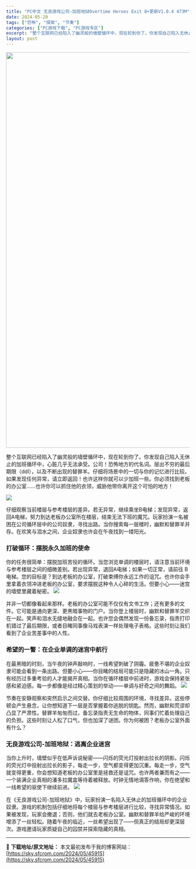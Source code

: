 ```yaml
---
title: "PC中文 无良游戏公司-加班地狱Overtime Heroes Exit 8+更新V1.0.4 473M"
date: 2024-05-20
tags: ["恐怖", "探索", "节奏"]
categories: ["PC游戏下载", "PC游戏专区"]
excerpt: "整个互联网已经陷入了幽灵般的墙壁循环中，现在轮到你了。你发现自己陷入无休止的加班循环中，心脏几乎无法承受。公司！恐怖地方的代名词。层出不穷的最后期限（ddl），以及不断出现的替罪羊。仔细将场景中的一切与你的记忆进行比较。如果发现任何异常，请立即返回！也许这样你就可以少加班一些。你必须找到老板的办公室&hellip;"
layout: post
---
```


<img class="aligncenter size-full wp-image-45910" src="https://sky.sfcrom.com/wp-content/uploads/2024/05/20240520170434-df482.jpeg" alt="" width="1200" height="1080" />

整个互联网已经陷入了幽灵般的墙壁循环中，现在轮到你了。你发现自己陷入无休止的加班循环中，心脏几乎无法承受。公司！恐怖地方的代名词。层出不穷的最后期限（ddl），以及不断出现的替罪羊。仔细将场景中的一切与你的记忆进行比较。如果发现任何异常，请立即返回！也许这样你就可以少加班一些。你必须找到老板的办公室……也许你可以抓住他的衣领，威胁他带你离开这个可怕的地方！

<img src="https://sky.sfcrom.com/wp-content/uploads/2024/05/20240520170536-ea7dd.jpeg" />

仔细观察当前楼层与参考楼层的差异。若无异常，继续乘坐B电梯；发现异常，返回A电梯，努力到达老板办公室所在楼层，结束无法下班的魔咒。玩家扮演一名被困在公司循环层中的公司奴隶，寻找出路。当你搜索每一层楼时，幽默和替罪羊并存。在欢笑与泪水之间，企业奴隶也许会在午夜找到一缕阳光。
<h3>打破循环：摆脱永久加班的使命</h3>
你的任务很简单：摆脱加班苦役的循环。当您浏览单调的楼层时，请注意当前环境与参考楼层之间的细微差别。若出现异常，退回A电梯；如果一切正常，请前往 B 电梯。您的目标是？到达老板的办公室，打破束缚你永远工作的诅咒。也许你会手里拿着衣领冲进老板的办公室，要求摆脱这种令人心碎的生活。但要小心——迷宫的墙壁里藏着秘密。

<img src="https://sky.sfcrom.com/wp-content/uploads/2024/05/20240520170536-6c17b.jpeg" />

并非一切都像看起来那样。老板的办公室可能不仅仅有文书工作；还有更多的文件。它可能是通向更深、更黑暗事物的门户。当你登上楼层时，幽默和替罪羊交织在一起。笑声和泪水无缝地融合在一起。也许您会偶然发现一份备忘录，指责打印机错过了最后期限，或者目睹同事像马戏表演一样处理电子表格。这些时刻让我们看到了企业苦差事中的人性。
<h3>希望的一瞥：在企业单调的迷宫中航行</h3>
在最黑暗的时刻，当午夜的钟声敲响时，一线希望刺破了阴霾。疲惫不堪的企业奴隶可能会看到一条出路。但要小心——你目睹的结局可能只是隐藏的冰山一角。只有经历过多重考验的人才能揭开真相。当你在循环楼层中前进时，游戏会保持紧张感和紧迫感。每一步都像是经过精心策划的举动——单调与好奇之间的舞蹈。

<img src="https://sky.sfcrom.com/wp-content/uploads/2024/05/20240520170536-80666.jpeg" />

节奏在安静观察和突然启示之间交替。你仔细比较周围的环境，寻找差异。这些停顿会产生悬念，让你想知道下一层是否掌握着你逃脱的钥匙。然而，幽默和荒谬却凸显了严肃性。替罪羊匆匆而过，备忘录指责无生命的物体，同事们忙着处理自己的负担。这些时刻让人松了口气，但也加深了谜团。你为何被困？老板办公室外面有什么？
<h3>无良游戏公司-加班地狱：逃离企业迷宫</h3>
当你上升时，墙壁似乎在低声诉说秘密——闪烁的荧光灯投射出拉长的阴影。闪烁的荧光灯中投射出拉长的影子，每走一步，空气都变得更加沉重。每走一步，空气就变得更重，你会想知道老板的办公室里是拯救还是诅咒。也许两者兼而有之——一个装满企业真相的潘多拉魔盒等待着被释放。时钟无情地滴答作响，你在绝望和一线希望的驱使下继续前进。

<img src="https://sky.sfcrom.com/wp-content/uploads/2024/05/20240520170536-35c00.jpeg" />

在《无良游戏公司-加班地狱》中，玩家扮演一名陷入无休止的加班循环中的企业奴隶。游戏的机制包括仔细地将每个楼层与参考楼层进行比较，寻找异常情况。如果被发现，玩家会撤退；否则，他们就去老板办公室。幽默和替罪羊给严峻的环境增添了一丝轻松。随着午夜的临近，一丝希望出现了——但真正的结局却更深层次。游戏邀请玩家质疑自己的囚禁并探索隐藏的真相。

---
📖 **下载地址/原文地址：** 本文最初发布于我的博客网站：[https://sky.sfcrom.com/2024/05/45915](https://sky.sfcrom.com/2024/05/45915)

